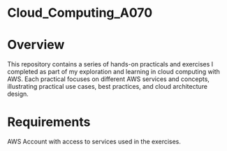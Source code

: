 # Cloud_Computing_A070

# Overview
This repository contains a series of hands-on practicals and exercises I completed as part of my exploration and learning in cloud computing with AWS. Each practical focuses on different AWS services and concepts, illustrating practical use cases, best practices, and cloud architecture design.

# Requirements
AWS Account with access to services used in the exercises.
